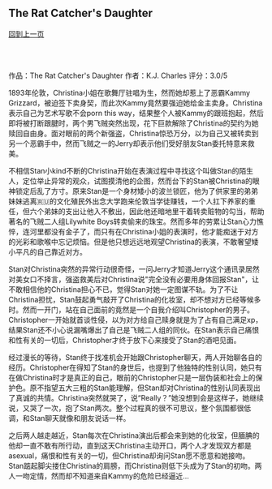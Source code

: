 ## The Rat Catcher's Daughter
[回到上一页](https://boheme13.github.io/Reviews/)  &nbsp;&nbsp;

<br>
<br>

作品：The Rat Catcher's Daughter
作者：K.J. Charles
评分：3.0/5

1893年伦敦，Christina小姐在歌舞厅驻唱为生，然而她却惹上了恶霸Kammy Grizzard，被迫签下卖身契，而此次Kammy竟然要强迫她给金主卖身。Christina表示自己为艺术写歌不会porn this way，结果整个人被Kammy的跟班抱起，然后即将被打断跟腱时，两个男飞贼突然出现，花下巨款解除了Christina的契约为她赎回自由身。面对眼前的两个新强盗，Christina惊恐万分，以为自己又被转卖到另一个恶霸手中，然而飞贼之一的Jerry却表示他们受好朋友Stan委托特意来救美。

不相信Stan小kind不断的Christina开始在表演过程中寻找这个叫做Stan的陌生人，定位举止异常的观众，试图摸清他的企图，然而台下的Stan被Christina的眼神锁定后乱了方寸。原来Stan是一个身材矮小的波兰锁匠，他为了供家里的弟弟妹妹逃离🇷🇺的文化殖民外出念大学跑来伦敦当学徒赚钱，一个人扛下养家的重任，但六个弟妹的支出让他入不敷出，因此他还暗地里干着转卖赃物的勾当，帮助著名的飞贼二人组Lilywhite Boys转卖偷来的珠宝。然而多年的劳累让Stan心力憔悴，连河里都没有金子了，而只有在Christina小姐的表演时，他才能痴迷于对方的光彩和歌喉中忘记烦恼。但是他只想远远地观望Christina的表演，不敢奢望矮小平凡的自己靠近对方。

Stan对Christina突然的异常行动很奇怪，一问Jerry才知道Jerry这个通讯录居然对美女口不择言，强盗救美后对Christina说"完全没有必要用身体回报Stan"，让不敢相信他的Christina担心不已，觉得Stan对她一定图谋不轨。为了不让Christina担忧，Stan鼓起勇气敲开了Christina的化妆室，却不想对方已经等候多时。然而一开门，站在自己面前的竟然是一个自我介绍叫Christopher的男子。Christopher一开始就首谈性侵，以为对方给自己赎身就是为了占有自己满足xp，结果Stan还不小心说漏嘴爆出了自己是飞贼二人组的同伙。在Stan表示自己痛恨和性有关的一切后，Christopher才终于放下心来接受了Stan的酒吧见面。

经过漫长的等待，Stan终于找准机会开始跟Christopher聊天，两人开始聊各自的经历。Christopher在得知了Stan的身世后，也提到了他独特的性别认同，她只有在做Christina时才是真正的自己，眼前的Christopher只是一层伪装和社会上的保护色。原不指望五大三粗的Stan能理解，但Stan却对Christina的性别认同表现出了真诚的共情。Christina突然就哭了，说“Really？”她没想到会是这样子，她继续说，又哭了一次，抱了Stan两次。整个过程真的很不可思议，整个氛围都很低调，和Stan聊天就像和朋友说话一样。

之后两人越走越近，Stan每次在Christina演出后都会来到她的化妆室，但腼腆的他却一直不敢有所行动，直到这天Christina主动开口，两个人才发现双方都是asexual，痛恨和性有关的一切，但Christina却询问Stan愿不愿意和她接吻。Stan踮起脚尖搂住Christina的肩膀，而Christina则低下头成为了Stan的初吻。两人一吻定情，然而却不知道来自Kammy的危险已经逼近...